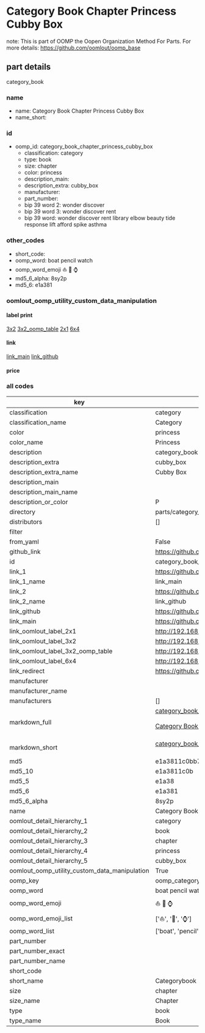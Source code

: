 # Category Book Chapter Princess Cubby Box  

note: This is part of OOMP the Oopen Organization Method For Parts. For more details: https://github.com/oomlout/oomp_base

##  part details
  



category_book



### name
* name: Category Book Chapter Princess Cubby Box
* name_short: 
### id
* oomp_id: category_book_chapter_princess_cubby_box
  * classification: category
  * type: book
  * size: chapter
  * color: princess
  * description_main: 
  * description_extra: cubby_box
  * manufacturer: 
  * part_number: 
  * bip 39 word 2: wonder discover
  * bip 39 word 3: wonder discover rent
  * bip 39 word: wonder discover rent library elbow beauty tide response lift afford spike asthma

### other_codes
* short_code: 
* oomp_word: boat pencil watch
* oomp_word_emoji :boat: :pencil: :watch:
* md5_6_alpha: 8sy2p
* md5_6: e1a381






### oomlout_oomp_utility_custom_data_manipulation
#### label print
[3x2](http://192.168.1.245:1112/?label=oomp%208sy2p)
[3x2_oomp_table](http://192.168.1.108:1112/?label=oomp%208sy2p)
[2x1](http://192.168.1.242:1112/?label=oomp%208sy2p)
[6x4](http://192.168.1.55:1112/?label=oomp%208sy2p)    

#### link

[link_main](https://github.com/oomlout/oomlout_oomp_version_1_messy/tree/main/parts/category_book_chapter_princess_cubby_box) [link_github](https://github.com/oomlout/oomlout_oomp_version_1_messy/tree/main/parts/category_book_chapter_princess_cubby_box)                             

#### price







### all codes 
| key | value |  
| --- | --- |  
| classification | category |  
| classification_name | Category |  
| color | princess |  
| color_name | Princess |  
| description | category_book |  
| description_extra | cubby_box |  
| description_extra_name | Cubby Box |  
| description_main |  |  
| description_main_name |  |  
| description_or_color | P  |  
| directory | parts/category_book_chapter_princess_cubby_box |  
| distributors | [] |  
| filter |  |  
| from_yaml | False |  
| github_link | https://github.com/oomlout/oomlout_oomp_part_src/tree/main/parts/category_book_chapter_princess_cubby_box |  
| id | category_book_chapter_princess_cubby_box |  
| link_1 | https://github.com/oomlout/oomlout_oomp_version_1_messy/tree/main/parts/category_book_chapter_princess_cubby_box |  
| link_1_name | link_main |  
| link_2 | https://github.com/oomlout/oomlout_oomp_version_1_messy/tree/main/parts/category_book_chapter_princess_cubby_box |  
| link_2_name | link_github |  
| link_github | https://github.com/oomlout/oomlout_oomp_version_1_messy/tree/main/parts/category_book_chapter_princess_cubby_box |  
| link_main | https://github.com/oomlout/oomlout_oomp_version_1_messy/tree/main/parts/category_book_chapter_princess_cubby_box |  
| link_oomlout_label_2x1 | http://192.168.1.242:1112/?label=oomp%208sy2p |  
| link_oomlout_label_3x2 | http://192.168.1.245:1112/?label=oomp%208sy2p |  
| link_oomlout_label_3x2_oomp_table | http://192.168.1.108:1112/?label=oomp%208sy2p |  
| link_oomlout_label_6x4 | http://192.168.1.55:1112/?label=oomp%208sy2p |  
| link_redirect | https://github.com/oomlout/oomlout_oomp_version_1_messy/tree/main/parts/category_book_chapter_princess_cubby_box |  
| manufacturer |  |  
| manufacturer_name |  |  
| manufacturers | [] |  
| markdown_full | [category_book_chapter_princess_cubby_box](none)<br>[](none)<br>[Category Book Chapter Princess Cubby Box](none)<br><br> |  
| markdown_short | [category_book_chapter_princess_cubby_box](none)<br><br> |  
| md5 | e1a3811c0bb7bc384ea398116c8fbfe8 |  
| md5_10 | e1a3811c0b |  
| md5_5 | e1a38 |  
| md5_6 | e1a381 |  
| md5_6_alpha | 8sy2p |  
| name | Category Book Chapter Princess Cubby Box |  
| oomlout_detail_hierarchy_1 | category |  
| oomlout_detail_hierarchy_2 | book |  
| oomlout_detail_hierarchy_3 | chapter |  
| oomlout_detail_hierarchy_4 | princess |  
| oomlout_detail_hierarchy_5 | cubby_box |  
| oomlout_oomp_utility_custom_data_manipulation | True |  
| oomp_key | oomp_category_book_chapter_princess_cubby_box |  
| oomp_word | boat pencil watch |  
| oomp_word_emoji | :boat: :pencil: :watch: |  
| oomp_word_emoji_list | [':boat:', ':pencil:', ':watch:'] |  
| oomp_word_list | ['boat', 'pencil', 'watch'] |  
| part_number |  |  
| part_number_exact |  |  
| part_number_name |  |  
| short_code |  |  
| short_name | Categorybook |  
| size | chapter |  
| size_name | Chapter |  
| type | book |  
| type_name | Book |  
